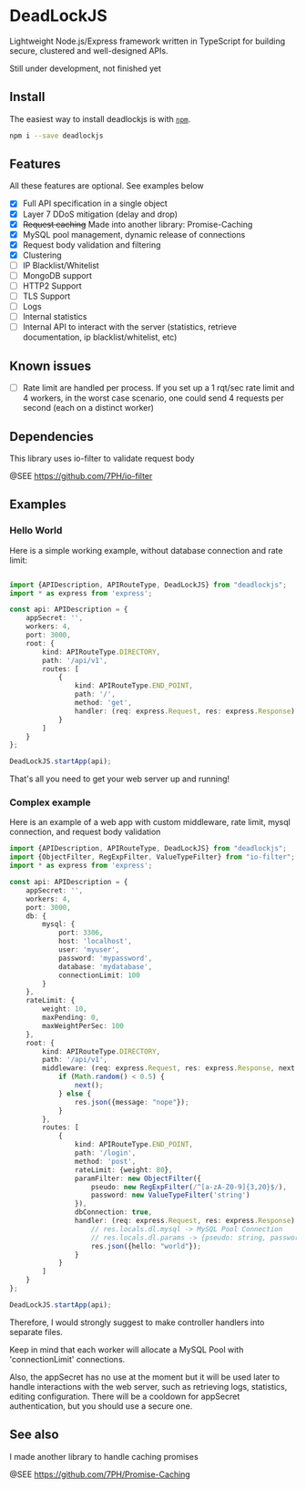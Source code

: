 # DeadLockJS

Lightweight Node.js/Express framework written in TypeScript for building secure, clustered and well-designed APIs.


Still under development, not finished yet


## Install

The easiest way to install deadlockjs is with [`npm`][npm].

[npm]: https://www.npmjs.com/

```sh
npm i --save deadlockjs
```



## Features

All these features are optional. See examples below 
- [X] Full API specification in a single object
- [X] Layer 7 DDoS mitigation (delay and drop)
- [X] ~~Request caching~~ Made into another library: Promise-Caching
- [X] MySQL pool management, dynamic release of connections
- [X] Request body validation and filtering
- [X] Clustering
- [ ] IP Blacklist/Whitelist
- [ ] MongoDB support
- [ ] HTTP2 Support
- [ ] TLS Support
- [ ] Logs
- [ ] Internal statistics
- [ ] Internal API to interact with the server (statistics, retrieve documentation, ip blacklist/whitelist, etc)

## Known issues
- [ ] Rate limit are handled per process. If you set up a 1 rqt/sec rate limit and 4 workers, in the worst case scenario, one could send 4 requests per second (each on a distinct worker)

## Dependencies
This library uses io-filter to validate request body

@SEE https://github.com/7PH/io-filter

## Examples

### Hello World

Here is a simple working example, without database connection and rate limit:
```typescript

import {APIDescription, APIRouteType, DeadLockJS} from "deadlockjs";
import * as express from 'express';

const api: APIDescription = {
    appSecret: '',
    workers: 4,
    port: 3000,
    root: {
        kind: APIRouteType.DIRECTORY,
        path: '/api/v1',
        routes: [
            {
                kind: APIRouteType.END_POINT,
                path: '/',
                method: 'get',
                handler: (req: express.Request, res: express.Response) => { res.json({hello: "world"}); }
            }
        ]
    }
};

DeadLockJS.startApp(api);
```

That's all you need to get your web server up and running! 

### Complex example

Here is an example of a web app with custom middleware, rate limit, mysql connection, and request body validation

```typescript
import {APIDescription, APIRouteType, DeadLockJS} from "deadlockjs";
import {ObjectFilter, RegExpFilter, ValueTypeFilter} from "io-filter";
import * as express from 'express';

const api: APIDescription = {
    appSecret: '',
    workers: 4,
    port: 3000,
    db: {
        mysql: {
            port: 3306,
            host: 'localhost',
            user: 'myuser',
            password: 'mypassword',
            database: 'mydatabase',
            connectionLimit: 100
        }
    },
    rateLimit: {
        weight: 10,
        maxPending: 0,
        maxWeightPerSec: 100
    },
    root: {
        kind: APIRouteType.DIRECTORY,
        path: '/api/v1',
        middleware: (req: express.Request, res: express.Response, next: express.NextFunction) => {
            if (Math.random() < 0.5) {
                next();
            } else {
                res.json({message: "nope"});
            }
        },
        routes: [
            {
                kind: APIRouteType.END_POINT,
                path: '/login',
                method: 'post',
                rateLimit: {weight: 80},
                paramFilter: new ObjectFilter({
                    pseudo: new RegExpFilter(/^[a-zA-Z0-9]{3,20}$/),
                    password: new ValueTypeFilter('string')
                }),
                dbConnection: true,
                handler: (req: express.Request, res: express.Response) => {
                    // res.locals.dl.mysql -> MySQL Pool Connection
                    // res.locals.dl.params -> {pseudo: string, password: string}
                    res.json({hello: "world"});
                }
            }
        ]
    }
};

DeadLockJS.startApp(api);
```

Therefore, I would strongly suggest to make controller handlers into separate files.

Keep in mind that each worker will allocate a MySQL Pool with 'connectionLimit' connections.

Also, the appSecret has no use at the moment but it will be used later to handle interactions with the web server, such as retrieving logs, statistics, editing configuration. There will be a cooldown for appSecret authentication, but you should use a secure one.

## See also

I made another library to handle caching promises

@SEE https://github.com/7PH/Promise-Caching